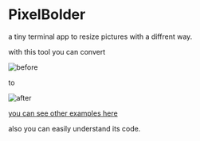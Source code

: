 # PixelBolder

a tiny terminal app to resize pictures with a diffrent way.

with this tool you can convert 

![before](https://github.com/saadati944/pixelBolder/raw/master/examples/0.png)

to

![after](https://github.com/saadati944/pixelBolder/raw/master/examples/0-resized.png)


[you can see other examples here](https://github.com/saadati944/pixelBolder/tree/master/examples)

also you can easily understand its code.

